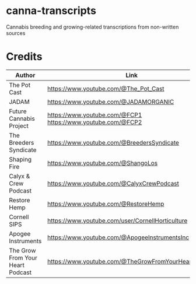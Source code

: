 # canna-transcripts
Cannabis breeding and growing-related transcriptions from non-written sources

# Credits

| Author | Link |
| --- | --- |
| The Pot Cast | https://www.youtube.com/@The_Pot_Cast |
| JADAM | https://www.youtube.com/@JADAMORGANIC |
| Future Cannabis Project | https://www.youtube.com/@FCP1 </br> https://www.youtube.com/@FCP2 |
| The Breeders Syndicate | https://www.youtube.com/@BreedersSyndicate |
| Shaping Fire | https://www.youtube.com/@ShangoLos |
| Calyx & Crew Podcast | https://www.youtube.com/@CalyxCrewPodcast |
| Restore Hemp | https://www.youtube.com/@RestoreHemp |
| Cornell SIPS | https://www.youtube.com/user/CornellHorticulture |
| Apogee Instruments | https://www.youtube.com/@ApogeeInstrumentsInc |
| The Grow From Your Heart Podcast | https://www.youtube.com/@TheGrowFromYourHeartPodcast |
